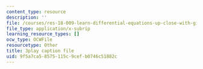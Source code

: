 ```yaml
---
content_type: resource
description: ''
file: /courses/res-18-009-learn-differential-equations-up-close-with-gilbert-strang-and-cleve-moler-fall-2015/9f5a7ca58575115c9cefb0746c51882c_eeMJg4uI7o0.srt
file_type: application/x-subrip
learning_resource_types: []
ocw_type: OCWFile
resourcetype: Other
title: 3play caption file
uid: 9f5a7ca5-8575-115c-9cef-b0746c51882c
---
```

